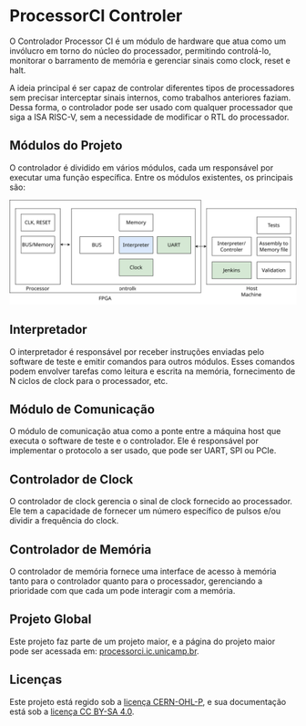 # ProcessorCI Controler

O Controlador Processor CI é um módulo de hardware que atua como um invólucro em torno do núcleo do processador, permitindo controlá-lo, monitorar o barramento de memória e gerenciar sinais como clock, reset e halt.

A ideia principal é ser capaz de controlar diferentes tipos de processadores sem precisar interceptar sinais internos, como trabalhos anteriores faziam. Dessa forma, o controlador pode ser usado com qualquer processador que siga a ISA RISC-V, sem a necessidade de modificar o RTL do processador.

## Módulos do Projeto

O controlador é dividido em vários módulos, cada um responsável por executar uma função específica. Entre os módulos existentes, os principais são:

![Diagrama do controlador](img/controlador-riscv.svg)

## Interpretador

O interpretador é responsável por receber instruções enviadas pelo software de teste e emitir comandos para outros módulos. Esses comandos podem envolver tarefas como leitura e escrita na memória, fornecimento de N ciclos de clock para o processador, etc.

## Módulo de Comunicação

O módulo de comunicação atua como a ponte entre a máquina host que executa o software de teste e o controlador. Ele é responsável por implementar o protocolo a ser usado, que pode ser UART, SPI ou PCIe.

## Controlador de Clock

O controlador de clock gerencia o sinal de clock fornecido ao processador. Ele tem a capacidade de fornecer um número específico de pulsos e/ou dividir a frequência do clock.

## Controlador de Memória

O controlador de memória fornece uma interface de acesso à memória tanto para o controlador quanto para o processador, gerenciando a prioridade com que cada um pode interagir com a memória.

## Projeto Global

Este projeto faz parte de um projeto maior, e a página do projeto maior pode ser acessada em: [processorci.ic.unicamp.br](https://processorci.ic.unicamp.br).

## Licenças

Este projeto está regido sob a [licença CERN-OHL-P](https://github.com/LSC-Unicamp/processor-ci-controller/blob/main/LICENSE), e sua documentação está sob a [licença CC BY-SA 4.0](https://github.com/LSC-Unicamp/processor-ci-controller/blob/main/docs/LICENSE.md).
